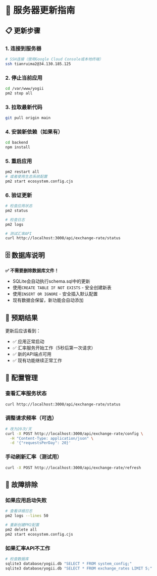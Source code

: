 # 🚀 服务器更新指南

## 📋 更新步骤

### 1. 连接到服务器
```bash
# SSH连接（使用Google Cloud Console或本地终端）
ssh tianruima2@34.130.185.125
```

### 2. 停止当前应用
```bash
cd /var/www/yogii
pm2 stop all
```

### 3. 拉取最新代码
```bash
git pull origin main
```

### 4. 安装新依赖（如果有）
```bash
cd backend
npm install
```

### 5. 重启应用
```bash
pm2 restart all
# 或者使用生态系统配置
pm2 start ecosystem.config.cjs
```

### 6. 验证更新
```bash
# 检查应用状态
pm2 status

# 检查日志
pm2 logs

# 测试汇率API
curl http://localhost:3000/api/exchange-rate/status
```

## 🗄️ 数据库说明

**✅ 不需要删除数据库文件！**

- SQLite会自动执行schema.sql中的更新
- 使用`CREATE TABLE IF NOT EXISTS` - 安全创建新表
- 使用`INSERT OR IGNORE` - 安全插入默认配置
- 现有数据会保留，新功能会自动添加

## 🎯 预期结果

更新后应该看到：
- ✅ 应用正常启动
- ✅ 汇率服务开始工作（5秒后第一次请求）
- ✅ 新的API端点可用
- ✅ 现有功能继续正常工作

## 🔧 配置管理

### 查看汇率服务状态
```bash
curl http://localhost:3000/api/exchange-rate/status
```

### 调整请求频率（可选）
```bash
# 改为20次/天
curl -X POST http://localhost:3000/api/exchange-rate/config \
  -H "Content-Type: application/json" \
  -d '{"requestsPerDay": 20}'
```

### 手动刷新汇率（测试用）
```bash
curl -X POST http://localhost:3000/api/exchange-rate/refresh
```

## 🚨 故障排除

### 如果应用启动失败
```bash
# 查看详细日志
pm2 logs --lines 50

# 重新创建PM2配置
pm2 delete all
pm2 start ecosystem.config.cjs
```

### 如果汇率API不工作
```bash
# 检查数据库
sqlite3 database/yogii.db "SELECT * FROM system_config;"
sqlite3 database/yogii.db "SELECT * FROM exchange_rates LIMIT 5;"
```
